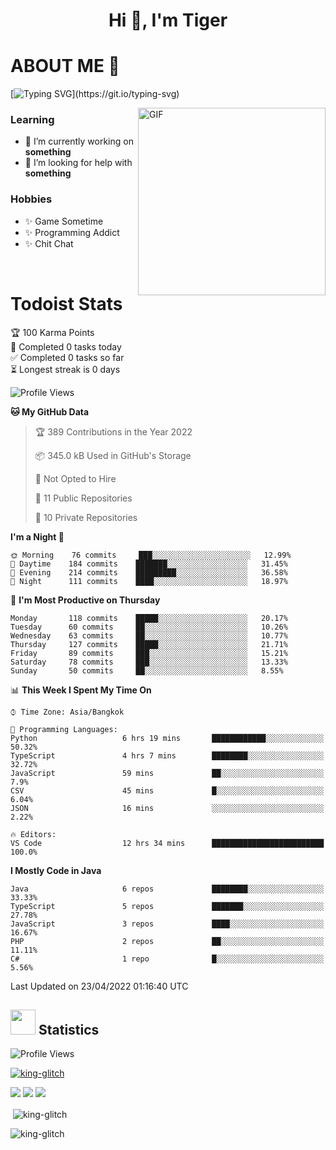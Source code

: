 <h1 align="center">Hi 👋, I'm Tiger</h1>




# ABOUT ME 💬

[![Typing SVG](https://readme-typing-svg.herokuapp.com?color=22F771&vCenter=true&lines=A+perssionate+developer+from+nowhere.)](https://git.io/typing-svg)

<img hight="200px" width="300px" alt="GIF" align="right" src="https://media.giphy.com/media/LmNwrBhejkK9EFP504/giphy.gif">

### Learning
- 🔭 I’m currently working on **something**
- 🤝 I’m looking for help with **something**

### Hobbies
- ✨ Game Sometime
- ✨ Programming Addict
- ✨ Chit Chat

</br>


# Todoist Stats

<!-- TODO-IST:START -->
🏆  100 Karma Points           
🌸  Completed 0 tasks today           
✅  Completed 0 tasks so far           
⏳  Longest streak is 0 days
<!-- TODO-IST:END -->

<!--START_SECTION:waka-->
![Profile Views](http://img.shields.io/badge/Profile%20Views-1-blue)

**🐱 My GitHub Data** 

> 🏆 389 Contributions in the Year 2022
 > 
> 📦 345.0 kB Used in GitHub's Storage 
 > 
> 🚫 Not Opted to Hire
 > 
> 📜 11 Public Repositories 
 > 
> 🔑 10 Private Repositories  
 > 
**I'm a Night 🦉** 

```text
🌞 Morning    76 commits     ███░░░░░░░░░░░░░░░░░░░░░░   12.99% 
🌆 Daytime    184 commits    ███████░░░░░░░░░░░░░░░░░░   31.45% 
🌃 Evening    214 commits    █████████░░░░░░░░░░░░░░░░   36.58% 
🌙 Night      111 commits    ████░░░░░░░░░░░░░░░░░░░░░   18.97%

```
📅 **I'm Most Productive on Thursday** 

```text
Monday       118 commits    █████░░░░░░░░░░░░░░░░░░░░   20.17% 
Tuesday      60 commits     ██░░░░░░░░░░░░░░░░░░░░░░░   10.26% 
Wednesday    63 commits     ██░░░░░░░░░░░░░░░░░░░░░░░   10.77% 
Thursday     127 commits    █████░░░░░░░░░░░░░░░░░░░░   21.71% 
Friday       89 commits     ███░░░░░░░░░░░░░░░░░░░░░░   15.21% 
Saturday     78 commits     ███░░░░░░░░░░░░░░░░░░░░░░   13.33% 
Sunday       50 commits     ██░░░░░░░░░░░░░░░░░░░░░░░   8.55%

```


📊 **This Week I Spent My Time On** 

```text
⌚︎ Time Zone: Asia/Bangkok

💬 Programming Languages: 
Python                   6 hrs 19 mins       ████████████░░░░░░░░░░░░░   50.32% 
TypeScript               4 hrs 7 mins        ████████░░░░░░░░░░░░░░░░░   32.72% 
JavaScript               59 mins             ██░░░░░░░░░░░░░░░░░░░░░░░   7.9% 
CSV                      45 mins             █░░░░░░░░░░░░░░░░░░░░░░░░   6.04% 
JSON                     16 mins             ░░░░░░░░░░░░░░░░░░░░░░░░░   2.22%

🔥 Editors: 
VS Code                  12 hrs 34 mins      █████████████████████████   100.0%

```

**I Mostly Code in Java** 

```text
Java                     6 repos             ████████░░░░░░░░░░░░░░░░░   33.33% 
TypeScript               5 repos             ███████░░░░░░░░░░░░░░░░░░   27.78% 
JavaScript               3 repos             ████░░░░░░░░░░░░░░░░░░░░░   16.67% 
PHP                      2 repos             ██░░░░░░░░░░░░░░░░░░░░░░░   11.11% 
C#                       1 repo              █░░░░░░░░░░░░░░░░░░░░░░░░   5.56%

```



 Last Updated on 23/04/2022 01:16:40 UTC
<!--END_SECTION:waka-->

## <img height="40" src="https://raw.githubusercontent.com/innng/innng/master/assets/kyubey.gif"/> Statistics

![Profile Views](https://komarev.com/ghpvc/?username=king-glitch)  

<p align="left"> 
 <a href="https://github.com/ryo-ma/github-profile-trophy">
  <img src="https://github-profile-trophy.vercel.app/?username=king-glitch&theme=dracula" alt="king-glitch" />
 </a> </p>

![](https://github-profile-summary-cards.vercel.app/api/cards/profile-details?username=king-glitch&theme=dracula)
![](https://github-profile-summary-cards.vercel.app/api/cards/stats?username=king-glitch&theme=dracula) 
![](https://github-profile-summary-cards.vercel.app/api/cards/productive-time?username=king-glitch&theme=dracula)


<p>&nbsp;<img align="center" src="https://github-readme-stats.vercel.app/api?username=king-glitch&theme=dracula" alt="king-glitch" /></p>

<p><img align="center" src="https://github-readme-streak-stats.herokuapp.com/?user=king-glitch&theme=dracula" alt="king-glitch" /></p>
